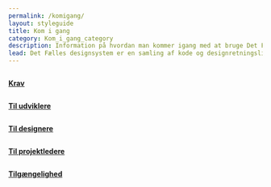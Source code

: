 ```yaml
---
permalink: /komigang/
layout: styleguide
title: Kom i gang
category: Kom_i_gang_category
description: Information på hvordan man kommer igang med at bruge Det Fælles Designsystem
lead: Det Fælles designsystem er en samling af kode og designretningslinjer, der hjælper dig med at bygge selvbetjeningsløsninger. Vi har taget hånd om det lavpraktiske så du kan koncentrere dig om dine brugeres rejse og oplevelse.
---
```


<div class="row">
 <div class="col-12 col-md-4">
      <div class="demo-component-box">
          <a href="/komigang/krav/" class="demo-component-box__img gettingstarted-box" aria-hidden="true" tabindex="-1">
              <img src="{{ site.baseurl }}/img/componenticons/Krav.svg" alt="">
          </a>
          <p><a href="/komigang/krav/"><strong>Krav</strong></a></p>
      </div>
  </div>
  <div class="col-12 col-md-4">
      <div class="demo-component-box">
          <a href="/komigang/tiludviklere/" class="demo-component-box__img gettingstarted-box" aria-hidden="true" tabindex="-1">
              <img src="{{ site.baseurl }}/img/componenticons/TilUdviklere.svg" alt="">
          </a>
          <p><a href="/komigang/tiludviklere/"><strong>Til udviklere</strong></a></p>
      </div>
  </div>
  <div class="col-12 col-md-4">
      <div class="demo-component-box">
          <a href="/komigang/tildesignere/" class="demo-component-box__img gettingstarted-box" aria-hidden="true" tabindex="-1">
              <img src="{{ site.baseurl }}/img/componenticons/TilDesignere.svg" alt="">
          </a>
          <p><a href="/komigang/tildesignere/"><strong>Til designere</strong></a></p>
      </div>
  </div>
</div>
<div class="row">
 <div class="col-12 col-md-4">
      <div class="demo-component-box">
          <a href="/komigang/tilprojekteledere/" class="demo-component-box__img gettingstarted-box" aria-hidden="true" tabindex="-1">
              <img src="{{ site.baseurl }}/img/componenticons/TilProjektledere.svg" alt="">
          </a>
              <p><a href="/komigang/tilprojekteledere/"><strong>Til projektledere</strong></a></p>
      </div>
  </div>
  <div class="col-12 col-md-4">
      <div class="demo-component-box">
          <a href="/komigang/tilgaengelighed/" class="demo-component-box__img gettingstarted-box" aria-hidden="true" tabindex="-1">
              <img src="{{ site.baseurl }}/img/componenticons/Tilgaengelighed_kantet.svg" alt="">
          </a>
          <p><a href="/komigang/tilgaengelighed/"><strong>Tilgængelighed</strong></a></p>
      </div>
  </div>
</div>
